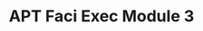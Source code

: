 ---
title: APT Faci Exec Module 3
redirect_to: https://docs.google.com/document/d/18cV67XsL6JEWJWdLCNIYQp5baAA0iReo/edit?usp=sharing&ouid=111794192844886262023&rtpof=true&sd=true
redirect_from: 
  - /APTFaciExecModule3
  - /aptfaciexecmodule3
---